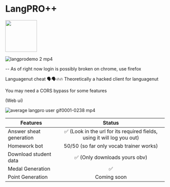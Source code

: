 # LangPRO++
<img src="https://github.com/Alpha-404/LangPRO/assets/63340001/07904e32-e2dc-4a40-b03d-e2529ba14b07" width="100" height="100">

![langprodemo 2 mp4](https://github.com/Alpha-404/LangPRO/assets/63340001/540f4439-4be9-4c06-ba82-a74f1222c8c4)

-- As of right now login is possibly broken on chrome, use firefox

Languagenut cheat 🗣️🗣️🔥🔥
Theoretically a hacked client for languagenut

You may need a CORS bypass for some features

(Web ui)

![average langpro user gif0001-0238 mp4](https://github.com/Alpha-404/LangPRO/assets/63340001/6c0ba928-3c85-4538-b10c-449fd327d8dc)



| Features      |         Status      |
| ------------- |:-------------:|
| Answer sheat generation     | ✅ (Look in the url for its required fields, using it will log you out) |
| Homework bot      | 50/50 (so far only vocab trainer works)     |
| Download student data | ✅    (Only downloads yours obv)   |
| Medal Generation | ✅ |
| Point Generation | Coming soon |
